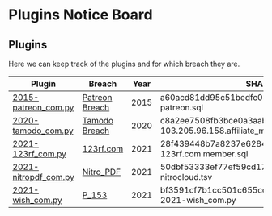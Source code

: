 # Plugins Notice Board

## Plugins
Here we can keep track of the plugins and for which breach they are.

| Plugin | Breach | Year | SHA-1 | Kudos |
| ------ | ------ |------ | ------ | ------ |
| [2015-patreon_com.py] | [Patreon Breach][P_150] | 2015 | a60acd81dd95c51bedfc056e4caeda86b70ed0d0 patreon.sql | [@leonjza] |
| [2020-tamodo_com.py] | [Tamodo Breach][P_154] | 2020 | c8a2ee7508fb3bce0a3aab8a2244757b0540f0c7  103.205.96.158.affiliate_master_dev.users.txt | [Me :)] |
| [2021-123rf_com.py] | [123rf.com][P_151] | 2021 | 28f439448b7a8237e62847d4df48b95d42c1fec4  123rf.com member.sql | [Me :)] |
| [2021-nitropdf_com.py] | [Nitro_PDF][P_152] | 2021 | 50dbf53333ef77ef59cd170be4c33931e613b8d9  nitrocloud.tsv | [Me :)] |
| [2021-wish_com.py] | [P_153] | 2021 | bf3591cf7b1cc501c655cd437ddd5c46ee163d32  2021-wish_com.py | [@leonjza] |


[P_150]: <https://haveibeenpwned.com/PwnedWebsites#Patreon>
[P_151]: <https://haveibeenpwned.com/PwnedWebsites#123RF>
[P_152]: <https://haveibeenpwned.com/PwnedWebsites#Nitro>
[P_153]: <None://>
[P_154]: <https://haveibeenpwned.com/PwnedWebsites#Tamodo>

[Me :)]: <https://github.com/StingraySA>
[@leonjza]: <https://github.com/leonjza>

[2015-patreon_com.py]: <https://github.com/StingraySA/Frack/blob/main/parsers/2015-patreon_com.py>
[2021-123rf_com.py]: <https://github.com/StingraySA/Frack/blob/main/parsers/2021-123rf_com.py>
[2021-nitropdf_com.py]: <https://github.com/StingraySA/Frack/blob/main/parsers/2021-nitropdf_com.py>
[2021-wish_com.py]: <https://github.com/StingraySA/Frack/blob/main/parsers/2021-wish_com.py>
[2020-tamodo_com.py]: <../parsers/2020-tamodo_com.py>
